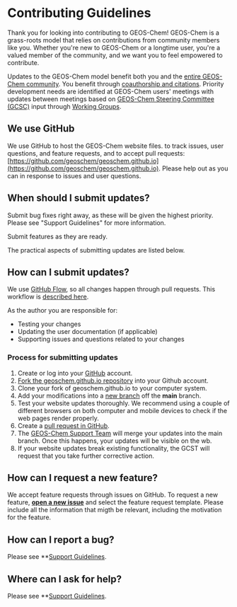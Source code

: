 # Contributing Guidelines

Thank you for looking into contributing to GEOS-Chem! GEOS-Chem is a grass-roots model that relies on contributions from community members like you. Whether you're new to GEOS-Chem or a longtime user, you're a valued member of the community, and we want you to feel empowered to contribute.

Updates to the GEOS-Chem model benefit both you and the [entire GEOS-Chem community](https://geoschem.github.io/people.html).  You benefit through [coauthorship and citations](https://geoschem.github.io/new-developments.html).  Priority development needs are identified at GEOS-Chem users' meetings with updates between meetings based on [GEOS-Chem Steering Committee (GCSC)](https://geoschem.github.io/steering-cmte.html) input through [Working Groups](https://geoschem.github.io/working-groups.html).

## We use GitHub
We use GitHub to host the GEOS-Chem website files. to track issues, user questions, and feature requests, and to accept pull requests: [https://github.com/geoschem/geoschem.github.io](https://github.com/geoschem/geoschem.github.io). Please help out as you can in response to issues and user questions.

## When should I submit updates?
Submit bug fixes right away, as these will be given the highest priority.  Please see "Support Guidelines" for more information.

Submit features as they are ready.

The practical aspects of submitting updates are listed below.

## How can I submit updates?
We use [GitHub Flow](https://guides.github.com/introduction/flow/index.html), so all changes happen through pull requests. This workflow is [described here](https://guides.github.com/introduction/flow/index.html).

As the author you are responsible for:
- Testing your changes
- Updating the user documentation (if applicable)
- Supporting issues and questions related to your changes

### Process for submitting updates
  1. Create or log into your [GitHub](https://github.com/) account.
  2. [Fork the geoschem.github.io repository](https://help.github.com/articles/fork-a-repo/) into your Github account.
  3. Clone your fork of geoschem.github.io to your computer system.
  4. Add your modifications into a [new branch](https://git-scm.com/book/en/v2/Git-Branching-Branches-in-a-Nutshell) off the **main** branch.
  5. Test your website updates thoroughly.  We recommend using a couple of different browsers on both computer and mobile devices to check  if the web pages render properly.
  6. Create a [pull request in GitHub](https://help.github.com/articles/creating-a-pull-request/).
  7. The [GEOS-Chem Support Team](https://geoschem.github.io/support-team.html) will merge your updates into the main branch.  Once this happens, your
     updates will be visible on the wb.
  8. If your website updates break existing functionality, the GCST will request that you take further corrective action.

## How can I request a new feature?
We accept feature requests through issues on GitHub. To request a new feature, **[open a new issue](https://github.com/geoschem/geoschem.github.io/issues/new/choose)** and select the feature request template. Please include all the information that migth be relevant, including the motivation for the feature.

## How can I report a bug?
Please see **[Support Guidelines](https://github.com/geoschem/geoschem.github.io/blob/main/SUPPORT.md**).

## Where can I ask for help?
Please see **[Support Guidelines](https://github.com/geoschem/geoschem.github.io/blob/main/SUPPORT.md**).
